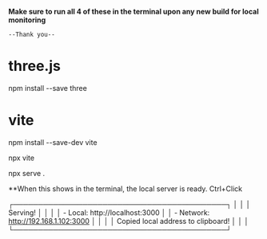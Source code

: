 **Make sure to run all 4 of these in the terminal upon any new build for local monitoring**

    --Thank you--

# three.js
npm install --save three

# vite
npm install --save-dev vite

npx vite

npx serve .

**When this shows in the terminal, the local server is ready. Ctrl+Click

   ┌───────────────────────────────────────────┐
   │                                           │
   │   Serving!                                │
   │                                           │
   │   - Local:    http://localhost:3000       │
   │   - Network:  http://192.168.1.102:3000   │
   │                                           │
   │   Copied local address to clipboard!      │
   │                                           │
   └───────────────────────────────────────────┘
